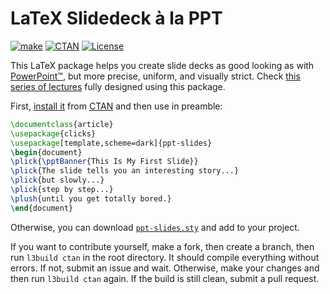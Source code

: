 # LaTeX Slidedeck à la PPT

[![make](https://github.com/yegor256/ppt-slides/actions/workflows/l3build.yml/badge.svg)](https://github.com/yegor256/ppt-slides/actions/workflows/l3build.yml)
[![CTAN](https://img.shields.io/ctan/v/ppt-slides)](https://ctan.org/pkg/ppt-slides)
[![License](https://img.shields.io/badge/license-MIT-green.svg)](https://github.com/yegor256/ppt-slides/blob/master/LICENSE.txt)

This LaTeX package helps you create slide decks as good looking
as with [PowerPoint™](https://en.wikipedia.org/wiki/Microsoft_PowerPoint),
but more precise, uniform, and visually strict.
Check [this series of lectures](https://github.com/yegor256/sqm)
fully designed using this package.

First,
[install it](https://en.wikibooks.org/wiki/LaTeX/Installing_Extra_Packages)
from [CTAN](https://ctan.org/pkg/ppt-slides)
and then use in preamble:

```tex
\documentclass{article}
\usepackage{clicks}
\usepackage[template,scheme=dark]{ppt-slides}
\begin{document}
\plick{\pptBanner{This Is My First Slide}}
\plick{The slide tells you an interesting story...}
\plick{but slowly...}
\plick{step by step...}
\plush{until you get totally bored.}
\end{document}
```

Otherwise, you can download
[`ppt-slides.sty`](https://yegor256.github.io/ppt-slides/ppt-slides.sty)
and add to your project.

If you want to contribute yourself, make a fork, then create a branch,
then run `l3build ctan` in the root directory.
It should compile everything without errors. If not, submit an issue and wait.
Otherwise, make your changes and then run `l3build ctan` again. If the build is
still clean, submit a pull request.
